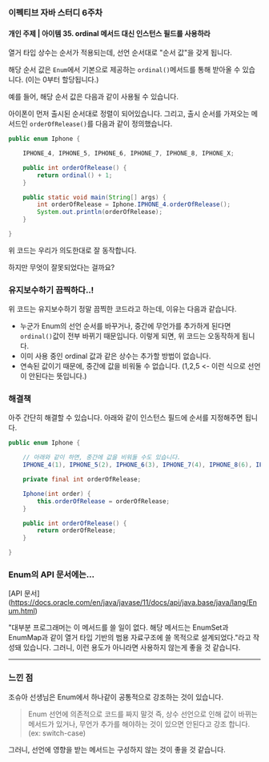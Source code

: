 ### **이펙티브 자바 스터디 6주차**

#### **개인 주제 |** 아이템 35. ordinal 메서드 대신 인스턴스 필드를 사용하라


열거 타입 상수는 순서가 적용되는데, 선언 순서대로 "순서 값"을 갖게 됩니다.

해당 순서 값은 `Enum`에서 기본으로 제공하는 `ordinal()`메서드를 통해 받아올 수 있습니다. (이는 0부터 할당됩니다.)

예를 들어, 해당 순서 값은 다음과 같이 사용될 수 있습니다. 

아이폰이 먼저 출시된 순서대로 정렬이 되어있습니다. 그리고, 출시 순서를 가져오는 메서드인 `orderOfRelease()`를 다음과 같이 정의했습니다.


```java
public enum Iphone {

    IPHONE_4, IPHONE_5, IPHONE_6, IPHONE_7, IPHONE_8, IPHONE_X;

    public int orderOfRelease() {
        return ordinal() + 1;
    }

    public static void main(String[] args) {
        int orderOfRelease = Iphone.IPHONE_4.orderOfRelease();
        System.out.println(orderOfRelease);
    }

}
```


위 코드는 우리가 의도한대로 잘 동작합니다.

하지만 무엇이 잘못되었다는 걸까요?


### 유지보수하기 끔찍하다..!

위 코드는 유지보수하기 정말 끔찍한 코드라고 하는데, 이유는 다음과 같습니다. 

- 누군가 Enum의 선언 순서를 바꾸거나, 중간에 무언가를 추가하게 된다면 `ordinal()`값이 전부 바뀌기 때문입니다. 이렇게 되면, 위 코드는 오동작하게 됩니다.
- 이미 사용 중인 ordinal 값과 같은 상수는 추가할 방법이 없습니다.
- 연속된 값이기 때문에, 중간에 값을 비워둘 수 없습니다. (1,2,5 <- 이런 식으로 선언이 안된다는 뜻입니다.)


### 해결책
아주 간단히 해결할 수 있습니다.
아래와 같이 인스턴스 필드에 순서를 지정해주면 됩니다.

```java
public enum Iphone {

	// 아래와 같이 하면, 중간에 값을 비워둘 수도 있습니다.
    IPHONE_4(1), IPHONE_5(2), IPHONE_6(3), IPHONE_7(4), IPHONE_8(6), IPHONE_X(7);

    private final int orderOfRelease;

    Iphone(int order) {
    	this.orderOfRelease = orderOfRelease;
    }

    public int orderOfRelease() {
    	return orderOfRelease;
    }

}
```

### Enum의 API 문서에는...
[API 문서] (https://docs.oracle.com/en/java/javase/11/docs/api/java.base/java/lang/Enum.html)

"대부분 프로그래머는 이 메서드를 쓸 일이 없다. 해당 메서드는 EnumSet과 EnumMap과 같이 열거 타입 기반의 범용 자료구조에 쓸 목적으로 설계되었다."라고 작성돼 있습니다. 그러니, 이런 용도가 아니라면 사용하지 않는게 좋을 것 같습니다.

---
### 느낀 점

조슈아 선생님은 Enum에서 하나같이 공통적으로 강조하는 것이 있습니다.
> Enum 선언에 의존적으로 코드를 짜지 말것
즉, 상수 선언으로 인해 값이 바뀌는 메서드가 있거나, 무언가 추가를 해야하는 것이 있으면 안된다고 강조 합니다.(ex: switch-case)

그러니, 선언에 영향을 받는 메서드는 구성하지 않는 것이 좋을 것 같습니다.




